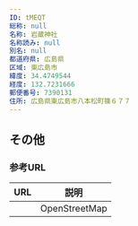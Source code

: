 ```yaml
---
ID: tMEQT
総称: null
名称: 岩蔵神社
名称読み: null
別名: null
都道府県: 広島県
区域: 東広島市
緯度: 34.4749544
経度: 132.7231666
郵便番号: 7390131
住所: 広島県東広島市八本松町篠６７７
---
```


## その他

### 参考URL

| URL | 説明          |
| --- | ------------- |
|     | OpenStreetMap |

